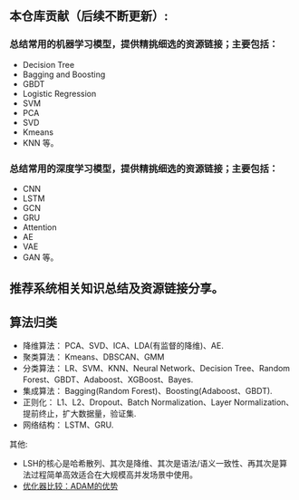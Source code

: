 ## 本仓库贡献（后续不断更新）:
### 总结常用的机器学习模型，提供精挑细选的资源链接；主要包括：
* Decision Tree
* Bagging and Boosting
* GBDT
* Logistic Regression
* SVM
* PCA
* SVD
* Kmeans
* KNN
等。

### 总结常用的深度学习模型，提供精挑细选的资源链接；主要包括：
* CNN
* LSTM
* GCN
* GRU
* Attention
* AE
* VAE
* GAN
等。

## 推荐系统相关知识总结及资源链接分享。

## 算法归类
* 降维算法： PCA、SVD、ICA、LDA(有监督的降维)、AE.
* 聚类算法： Kmeans、DBSCAN、GMM
* 分类算法： LR、SVM、KNN、Neural Network、Decision Tree、Random Forest、GBDT、Adaboost、XGBoost、Bayes.
* 集成算法： Bagging(Random Forest)、Boosting(Adaboost、GBDT).
* 正则化： L1、L2、Dropout、Batch Normalization、Layer Normalization、提前终止，扩大数据量，验证集.
* 网络结构： LSTM、GRU.

其他:
* LSH的核心是哈希散列、其次是降维、其次是语法/语义一致性、再其次是算法过程简单高效适合在大规模高并发场景中使用。
* [优化器比较：ADAM的优势](https://zhuanlan.zhihu.com/p/32626442)

